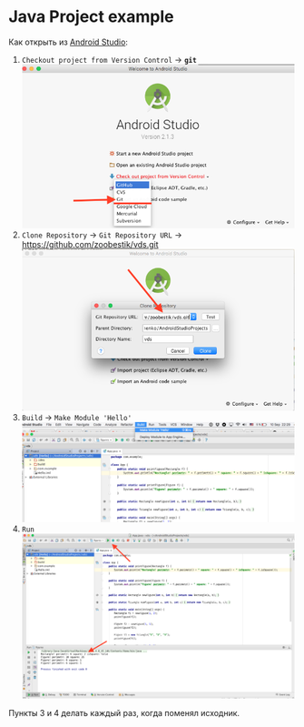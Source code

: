 # Java Project example

Как открыть из [Android Studio](https://developer.android.com/studio/index.html):

1. `Checkout project from Version Control` -> **`git`**
![checkout](docs/img/project.png)
2. `Clone Repository` -> `Git Repository URL` -> https://github.com/zoobestik/vds.git
![git](docs/img/git.png)
3. `Build` -> `Make Module 'Hello'`
![build](docs/img/build.png)
4. `Run`
![run](docs/img/run.png)

Пункты 3 и 4 делать каждый раз, когда поменял исходник.